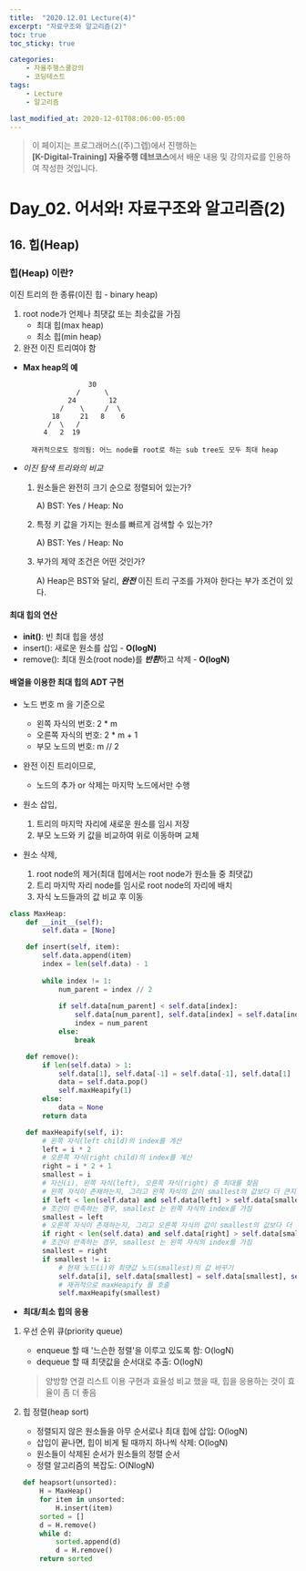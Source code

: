 ```yaml
---
title:  "2020.12.01 Lecture(4)"
excerpt: "자료구조와 알고리즘(2)"
toc: true
toc_sticky: true

categories:
    - 자율주행스쿨강의
    - 코딩테스트
tags:
    - Lecture
    - 알고리즘

last_modified_at: 2020-12-01T08:06:00-05:00
---
```


>이 페이지는 프로그래머스((주)그렙)에서 진행하는\
**[K-Digital-Training] 자율주행 데브코스**에서 배운 내용 및 강의자료를 인용하여 작성한 것입니다.

# Day_02. 어서와! 자료구조와 알고리즘(2)

## **16. 힙(Heap)**

### **힙(Heap) 이란?**
이진 트리의 한 종류(이진 힙 - binary heap)
1. root node가 언제나 최댓값 또는 최솟값을 가짐
    * 최대 힙(max heap)
    * 최소 힙(min heap)
2. 완전 이진 트리여야 함

* **Max heap의 예**

                      30
                   /      \
                 24        12
               /    \     /  \
             18     21   8    6
            /  \   /
           4   2  19
        
        재귀적으로도 정의됨: 어느 node를 root로 하는 sub tree도 모두 최대 heap

* *이진 탐색 트리와의 비교*
    1. 원소들은 완전히 크기 순으로 정렬되어 있는가?

        A) BST: Yes / Heap: No

    2. 특정 키 값을 가지는 원소를 빠르게 검색할 수 있는가?

        A) BST: Yes / Heap: No

    3. 부가의 제약 조건은 어떤 것인가?

        A) Heap은 BST와 달리, ***완전*** 이진 트리 구조를 가져야 한다는 부가 조건이 있다.

#### **최대 힙의 연산**
* __init()__: 빈 최대 힙을 생성
* insert(): 새로운 원소를 삽입 - **O(logN)**
* remove(): 최대 원소(root node)를 ***반환***하고 삭제 - **O(logN)**

#### **배열을 이용한 최대 힙의 ADT 구현**

* 노드 번호 m 을 기준으로
    + 왼쪽 자식의 번호: 2 * m
    + 오른쪽 자식의 번호: 2 * m + 1
    + 부모 노드의 번호: m // 2

* 완전 이진 트리이므로,
    + 노드의 추가 or 삭제는 마지막 노드에서만 수행

* 원소 삽입,
    1. 트리의 마지막 자리에 새로운 원소를 임시 저장
    2. 부모 노드와 키 값을 비교하여 위로 이동하며 교체

* 원소 삭제,
    1. root node의 제거(최대 힙에서는 root node가 원소들 중 최댓값)
    2. 트리 마지막 자리 node를 임시로 root node의 자리에 배치
    3. 자식 노드들과의 값 비교 후 이동

```python
class MaxHeap:
    def __init__(self):
        self.data = [None]

    def insert(self, item):
        self.data.append(item)
        index = len(self.data) - 1
        
        while index != 1:
            num_parent = index // 2
            
            if self.data[num_parent] < self.data[index]:
                self.data[num_parent], self.data[index] = self.data[index], self.data[num_parent]
                index = num_parent
            else:
                break

    def remove():
        if len(self.data) > 1:
            self.data[1], self.data[-1] = self.data[-1], self.data[1]
            data = self.data.pop()
            self.maxHeapify(1)
        else:
            data = None
        return data

    def maxHeapify(self, i):
        # 왼쪽 자식(left child)의 index를 계산
        left = i * 2
        # 오른쪽 자식(right child)의 index를 계산
        right = i * 2 + 1
        smallest = i
        # 자신(i), 왼쪽 자식(left), 오른쪽 자식(right) 중 최대를 찾음
        # 왼쪽 자식이 존재하는지, 그리고 왼쪽 자식의 값이 smallest의 값보다 더 큰지를 판단
        if left < len(self.data) and self.data[left] > self.data[smallest]:
        # 조건이 만족하는 경우, smallest 는 왼쪽 자식의 index를 가짐
        smallest = left
        # 오른쪽 자식이 존재하는지, 그리고 오른쪽 자식의 값이 smallest의 값보다 더 큰지를 판단
        if right < len(self.data) and self.data[right] > self.data[smallest]:
        # 조건이 만족하는 경우, smallest 는 왼쪽 자식의 index를 가짐
        smallest = right
        if smallest != i:
            # 현재 노드(i)와 최댓값 노드(smallest)의 값 바꾸기
            self.data[i], self.data[smallest] = self.data[smallest], self.data[i]
            # 재귀적으로 maxHeapify 를 호출
            self.maxHeapify(smallest)
```
* **최대/최소 힙의 응용**
1. 우선 순위 큐(priority queue)
    + enqueue 할 때 '느슨한 정렬'을 이루고 있도록 함: O(logN)
    + dequeue 할 때 최댓값을 순서대로 추출: O(logN)
    >양방향 연결 리스트 이용 구현과 효율성 비교 했을 때, 힙을 응용하는 것이 효율이 좀 더 좋음
2. 힙 정렬(heap sort)
    + 정렬되지 않은 원소들을 아무 순서로나 최대 힙에 삽입: O(logN)
    + 삽입이 끝나면, 힙이 비게 될 때까지 하나씩 삭제: O(logN)
    + 원소들이 삭제된 순서가 원소들의 정렬 순서
    + 정렬 알고리즘의 복잡도: O(NlogN)

    ```python
    def heapsort(unsorted):
        H = MaxHeap()
        for item in unsorted:
            H.insert(item)
        sorted = []
        d = H.remove()
        while d:
            sorted.append(d)
            d = H.remove()
        return sorted
    ```
